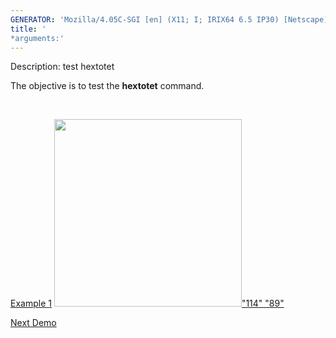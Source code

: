 ```yaml
---
GENERATOR: 'Mozilla/4.05C-SGI [en] (X11; I; IRIX64 6.5 IP30) [Netscape]'
title: '
*arguments:'
---
```


 Description: test hextotet

   The objective is to test the **hextotet** command.

    

   [Example 1](description_hextet.md)
   [<img height="300" width="300" src="/assets/images/output_tet_tn.gif">"114"
   "89"](description_hextet.md)











[Next Demo](../../../demos/pset/md/main_pset1.md)
